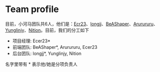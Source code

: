 # Team profile

目前，小河马团队共6人，他们是：[Ecr23](ecr23.me)、[longjj]()、[BeAShaper]()、[Arurururu]()、[Yunglinjy]()、[Nition]()。目前，我们的分工如下

- 项目经理: Ecer23*
- 前端团队: BeAShaper*, Arurururu, Ecer23
- 后台团队: longjj*, Yunglinjy, Nition

名字里带有 * 表示他/她是分项负责人
